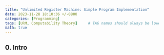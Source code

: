 ```yaml
---
title: "Unlimited Register Machine: Simple Program Implementation"
date: 2023-11-28 18:10:36 +/-0800
categories: [Programming]
tags: [URM, Computability Theory]     # TAG names should always be lowercase
math: true
---
```


## 0. Intro

